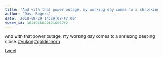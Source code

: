 ```yaml
---
title: 'And with that power outage, my working day comes to a shrieking beeping...'
author: 'Dave Rogers'
date: '2018-08-29 14:29:08-07:00'
tweet_id: 1034915882101665792
---
```

And with that power outage, my working day comes to a shrieking beeping close. [#yukon](https://twitter.com/hashtag/yukon) [#goldenhorn](https://twitter.com/hashtag/goldenhorn)

[tweet](https://twitter.com/yukondude/status/1034915882101665792)